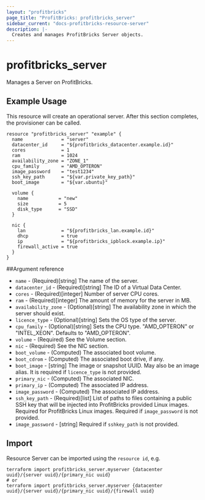 ```yaml
---
layout: "profitbricks"
page_title: "ProfitBricks: profitbricks_server"
sidebar_current: "docs-profitbricks-resource-server"
description: |-
  Creates and manages ProfitBricks Server objects.
---
```


# profitbricks\_server

Manages a Server on ProfitBricks.

## Example Usage

This resource will create an operational server. After this section completes, the provisioner can be called.

```hcl
resource "profitbricks_server" "example" {
  name              = "server"
  datacenter_id     = "${profitbricks_datacenter.example.id}"
  cores             = 1
  ram               = 1024
  availability_zone = "ZONE_1"
  cpu_family        = "AMD_OPTERON"
  image_password    = "test1234"
  ssh_key_path      = "${var.private_key_path}"
  boot_image        = "${var.ubuntu}"

  volume {
    name           = "new"
    size           = 5
    disk_type      = "SSD"
  }

  nic {
    lan             = "${profitbricks_lan.example.id}"
    dhcp            = true
    ip              = "${profitbricks_ipblock.example.ip}"
    firewall_active = true
  }
}
```

##Argument reference

* `name` - (Required)[string] The name of the server.
* `datacenter_id` - (Required)[string] The ID of a Virtual Data Center.
* `cores` - (Required)[integer] Number of server CPU cores.
* `ram` - (Required)[integer] The amount of memory for the server in MB.
* `availability_zone` - (Optional)[string] The availability zone in which the server should exist.
* `licence_type` - (Optional)[string] Sets the OS type of the server.
* `cpu_family` - (Optional)[string] Sets the CPU type. "AMD_OPTERON" or "INTEL_XEON". Defaults to "AMD_OPTERON".
* `volume` -  (Required) See the Volume section.
* `nic` - (Required) See the NIC section.
* `boot_volume` - (Computed) The associated boot volume.
* `boot_cdrom` - (Computed) The associated boot drive, if any.
* `boot_image` - [string] The image or snapshot UUID. May also be an image alias. It is required if `licence_type` is not provided.
* `primary_nic` - (Computed) The associated NIC.
* `primary_ip` - (Computed) The associated IP address.
* `image_password` - (Computed) The associated IP address.
* `ssh_key_path` -  (Required)[list] List of paths to files containing a public SSH key that will be injected into ProfitBricks provided Linux images. Required for ProfitBricks Linux images. Required if `image_password` is not provided.
* `image_password` - [string] Required if `sshkey_path` is not provided.

## Import

Resource Server can be imported using the `resource id`, e.g.

```shell
terraform import profitbricks_server.myserver {datacenter uuid}/{server uuid}/{primary_nic uuid}
# or
terraform import profitbricks_server.myserver {datacenter uuid}/{server uuid}/{primary_nic uuid}/{firewall uuid}
```
